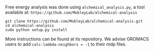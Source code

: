 
Free energy analysis was done using `alchemical_analysis.py`, a tool available at:
```https://github.com/MobleyLab/alchemical-analysis```

```
git clone https://github.com/MobleyLab/alchemical-analysis.git
cd alchemical-analysis
sudo python setup.py install
```

More instructions can be found at its repository.
We advise GROMACS users to add `calc-lambda-neighbors = -1` to their mdp files.


